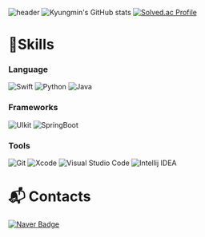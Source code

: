 ![header](https://capsule-render.vercel.app/api?type=waving&height=200&color=ffa500&text=Kyungmin%20&fontAlign=25&fontAlignY=36&descAlign=23&fontColor=FFFFFF)
![Kyungmin's GitHub stats](https://github-readme-stats.vercel.app/api?username=YaRkyungmin&show_icons=true&theme=gruvbox)
[![Solved.ac Profile](http://mazassumnida.wtf/api/v2/generate_badge?boj=kkgm94)](https://solved.ac/kkgm94/)

# 💪Skills

### Language
![Swift](https://img.shields.io/badge/Swift-F05138.svg?&style=for-the-badge&logo=Swift&logoColor=white)
![Python](https://img.shields.io/badge/Python-3776AB.svg?&style=for-the-badge&logo=Python&logoColor=white)
![Java](https://img.shields.io/badge/Java-007396.svg?&style=for-the-badge&logo=Java&logoColor=white)

### Frameworks
![UIkit](https://img.shields.io/badge/UIkit-2396F3.svg?&style=for-the-badge&logo=UIkit&logoColor=white)
![SpringBoot](https://img.shields.io/badge/SpringBoot-6DB33F.svg?&style=for-the-badge&logo=SpringBoot&logoColor=white)

### Tools
![Git](https://img.shields.io/badge/Git-F05032.svg?&style=for-the-badge&logo=Git&logoColor=white)
![Xcode](https://img.shields.io/badge/Xcode-147EFB.svg?&style=for-the-badge&logo=Xcode&logoColor=white)
![Visual Studio Code](https://img.shields.io/badge/Visual%20Studio%20Code-007ACC.svg?&style=for-the-badge&logo=Visual%20Studio%20Code&logoColor=white)
![Intellij IDEA](https://img.shields.io/badge/IntelliJ%20IDEA-A9225C.svg?&style=for-the-badge&logo=IntelliJ%20IDEA&logoColor=white)

# :mailbox_with_mail: Contacts
[![Naver Badge](https://img.shields.io/badge/Naver-03C75A?style=flat-square&logo=Naver&logoColor=white&link=mailto:kkgm94@naver.com)](mailto:kkgm94@naver.com)
